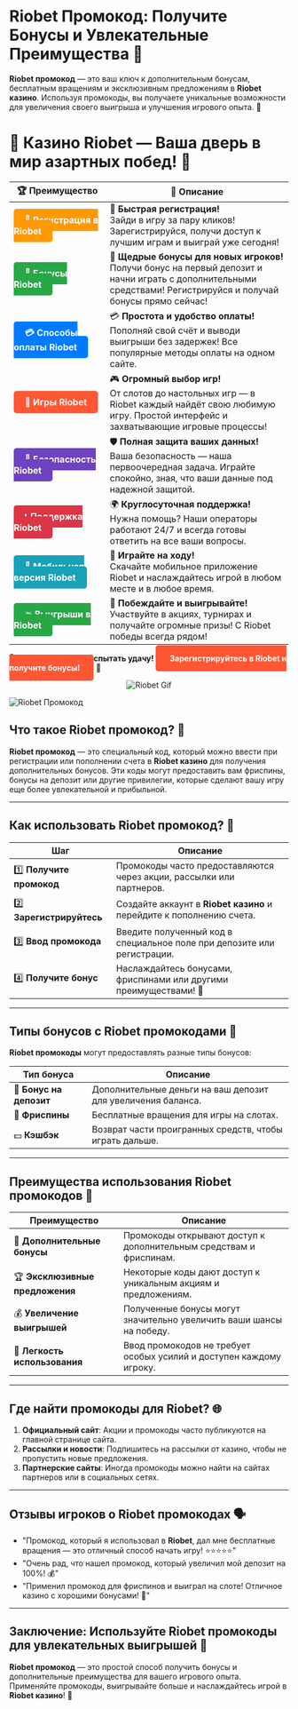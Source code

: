 # **Riobet Промокод: Получите Бонусы и Увлекательные Преимущества 🎁**

**Riobet промокод** — это ваш ключ к дополнительным бонусам, бесплатным вращениям и эксклюзивным предложениям в **Riobet казино**. Используя промокоды, вы получаете уникальные возможности для увеличения своего выигрыша и улучшения игрового опыта. 🎉

# 🎲 **Казино Riobet — Ваша дверь в мир азартных побед!** 🎰

| 🏆 **Преимущество** | 🌟 **Описание** |
|--------------------|-----------------|
| <a href="https://brandplay.link/7xBLTPyj" style="background-color: #ff9900; color: white; padding: 10px 20px; border-radius: 5px; text-decoration: none; font-weight: bold;">🎉 Регистрация в Riobet</a> | 🚀 **Быстрая регистрация!** <br> Зайди в игру за пару кликов! Зарегистрируйся, получи доступ к лучшим играм и выиграй уже сегодня! |
| <a href="https://brandplay.link/7xBLTPyj" style="background-color: #28a745; color: white; padding: 10px 20px; border-radius: 5px; text-decoration: none; font-weight: bold;">🎁 Бонусы Riobet</a> | 🎉 **Щедрые бонусы для новых игроков!** <br> Получи бонус на первый депозит и начни играть с дополнительными средствами! Регистрируйся и получай бонусы прямо сейчас! |
| <a href="https://brandplay.link/7xBLTPyj" style="background-color: #007bff; color: white; padding: 10px 20px; border-radius: 5px; text-decoration: none; font-weight: bold;">💳 Способы оплаты Riobet</a> | 💳 **Простота и удобство оплаты!** <br> Пополняй свой счёт и выводи выигрыши без задержек! Все популярные методы оплаты на одном сайте. |
| <a href="https://brandplay.link/7xBLTPyj" style="background-color: #ff5733; color: white; padding: 10px 20px; border-radius: 5px; text-decoration: none; font-weight: bold;">🎰 Игры Riobet</a> | 🎮 **Огромный выбор игр!** <br> От слотов до настольных игр — в Riobet каждый найдёт свою любимую игру. Простой интерфейс и захватывающие игровые процессы! |
| <a href="https://brandplay.link/7xBLTPyj" style="background-color: #6f42c1; color: white; padding: 10px 20px; border-radius: 5px; text-decoration: none; font-weight: bold;">🔐 Безопасность Riobet</a> | 🛡️ **Полная защита ваших данных!** <br> Ваша безопасность — наша первоочередная задача. Играйте спокойно, зная, что ваши данные под надежной защитой. |
| <a href="https://brandplay.link/7xBLTPyj" style="background-color: #dc3545; color: white; padding: 10px 20px; border-radius: 5px; text-decoration: none; font-weight: bold;">📞 Поддержка Riobet</a> | 🌍 **Круглосуточная поддержка!** <br> Нужна помощь? Наши операторы работают 24/7 и всегда готовы ответить на все ваши вопросы. |
| <a href="https://brandplay.link/7xBLTPyj" style="background-color: #17a2b8; color: white; padding: 10px 20px; border-radius: 5px; text-decoration: none; font-weight: bold;">📱 Мобильная версия Riobet</a> | 📱 **Играйте на ходу!** <br> Скачайте мобильное приложение Riobet и наслаждайтесь игрой в любом месте и в любое время. |
| <a href="https://brandplay.link/7xBLTPyj" style="background-color: #28a745; color: white; padding: 10px 20px; border-radius: 5px; text-decoration: none; font-weight: bold;">💥 Выигрыши в Riobet</a> | 🤑 **Побеждайте и выигрывайте!** <br> Участвуйте в акциях, турнирах и получайте огромные призы! С Riobet победы всегда рядом! |

🎉 **Не упустите шанс испытать удачу!** <a href="https://brandplay.link/7xBLTPyj" style="background-color: #ff5733; color: white; padding: 15px 25px; border-radius: 5px; text-decoration: none; font-weight: bold;">Зарегистрируйтесь в Riobet и получите бонусы!</a> 🌟

<p align="center">
  <img src="https://i.pinimg.com/originals/1d/b3/25/1db325483acbe642c6d4e6fdd73a4988.gif" alt="Riobet Gif">
</p>


![Riobet Промокод](https://www.bragazeta.ru/wp-content/uploads/2023/06/riobet1.webp)

## **Что такое Riobet промокод? 🧐**

**Riobet промокод** — это специальный код, который можно ввести при регистрации или пополнении счета в **Riobet казино** для получения дополнительных бонусов. Эти коды могут предоставить вам фриспины, бонусы на депозит или другие привилегии, которые сделают вашу игру еще более увлекательной и прибыльной.

---

## **Как использовать Riobet промокод? 🚀**

| **Шаг**                       | **Описание**                                                       |
|-------------------------------|--------------------------------------------------------------------|
| 1️⃣ **Получите промокод**       | Промокоды часто предоставляются через акции, рассылки или партнеров. |
| 2️⃣ **Зарегистрируйтесь**      | Создайте аккаунт в **Riobet казино** и перейдите к пополнению счета. |
| 3️⃣ **Ввод промокода**          | Введите полученный код в специальное поле при депозите или регистрации. |
| 4️⃣ **Получите бонус**         | Наслаждайтесь бонусами, фриспинами или другими преимуществами! 🎉 |

---

## **Типы бонусов с Riobet промокодами 🎁**

**Riobet промокоды** могут предоставлять разные типы бонусов:

| **Тип бонуса**               | **Описание**                                           |
|------------------------------|-------------------------------------------------------|
| 🎰 **Бонус на депозит**       | Дополнительные деньги на ваш депозит для увеличения баланса. |
| 🎉 **Фриспины**               | Бесплатные вращения для игры на слотах.               |
| 💵 **Кэшбэк**                 | Возврат части проигранных средств, чтобы играть дальше. |

---

## **Преимущества использования Riobet промокодов 💎**

| **Преимущество**              | **Описание**                                                                |
|--------------------------------|---------------------------------------------------------------------------|
| 🎁 **Дополнительные бонусы**   | Промокоды открывают доступ к дополнительным средствам и фриспинам.       |
| 🏆 **Эксклюзивные предложения**| Некоторые коды дают доступ к уникальным акциям и предложениям.           |
| 💰 **Увеличение выигрышей**    | Полученные бонусы могут значительно увеличить ваши шансы на победу.     |
| 🚀 **Легкость использования** | Ввод промокодов не требует особых усилий и доступен каждому игроку.     |

---

## **Где найти промокоды для Riobet? 🌐**

1. **Официальный сайт**: Акции и промокоды часто публикуются на главной странице сайта.  
2. **Рассылки и новости**: Подпишитесь на рассылки от казино, чтобы не пропустить новые предложения.  
3. **Партнерские сайты**: Иногда промокоды можно найти на сайтах партнеров или в социальных сетях.

---

## **Отзывы игроков о Riobet промокодах 🗣️**

- "Промокод, который я использовал в **Riobet**, дал мне бесплатные вращения — это отличный способ начать игру! ⭐⭐⭐⭐⭐"  
- "Очень рад, что нашел промокод, который увеличил мой депозит на 100%! 💰"  
- "Применил промокод для фриспинов и выиграл на слоте! Отличное казино с хорошими бонусами! 🎉"  

---

## **Заключение: Используйте Riobet промокоды для увлекательных выигрышей 🎰**

**Riobet промокод** — это простой способ получить бонусы и дополнительные преимущества для вашего игрового опыта. Применяйте промокоды, выигрывайте больше и наслаждайтесь игрой в **Riobet казино**! 💎
